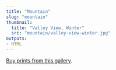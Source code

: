 ```yaml
---
title: "Mountain"
slug: "mountain"
thumbnail:
  title: "Valley View, Winter"
  src: "mountain/valley-view-winter.jpg"
outputs:
- HTML
---
```


[Buy prints from this gallery](https://weshargrovephotography.square.site/shop/mountain-prints/8).
